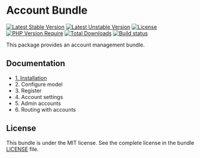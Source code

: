 # Account Bundle

[![Latest Stable Version](https://poser.pugx.org/softspring/account-bundle/v/stable.svg)](https://packagist.org/packages/softspring/account-bundle)
[![Latest Unstable Version](https://poser.pugx.org/softspring/account-bundle/v/unstable.svg)](https://packagist.org/packages/softspring/account-bundle)
[![License](https://poser.pugx.org/softspring/account-bundle/license.svg)](https://packagist.org/packages/softspring/account-bundle)
[![PHP Version Require](http://poser.pugx.org/softspring/account-bundle/require/php)](https://packagist.org/packages/softspring/account-bundle)
[![Total Downloads](https://poser.pugx.org/softspring/account-bundle/downloads)](https://packagist.org/packages/softspring/account-bundle)
[![Build status](https://github.com/softspring/account-bundle/actions/workflows/php.yml/badge.svg?branch=5.1)](https://github.com/softspring/account-bundle/actions/workflows/php.yml)

This package provides an account management bundle.

## Documentation

* [1. Installation](docs/1_installation.md)
* 2\. Configure model
* 3\. Register
* 4\. Account settings
* 5\. Admin accounts
* 6\. Routing with accounts

## License

This bundle is under the MIT license. See the complete license in the bundle [LICENSE](LICENSE) file.
